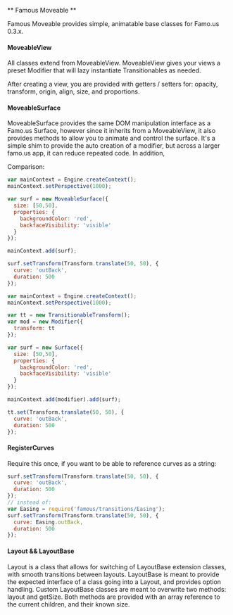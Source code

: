 ** Famous Moveable **

Famous Moveable provides simple, animatable base classes for Famo.us 0.3.x.

#### MoveableView
All classes extend from MoveableView. MoveableView gives your views a preset Modifier that will lazy instantiate Transitionables as needed.

After creating a view, you are provided with getters / setters for: opacity, transform, origin, align, size, and proportions.

#### MoveableSurface
MoveableSurface provides the same DOM manipulation interface as a Famo.us Surface, however since it inherits from a MoveableView, it also provides methods to allow you to animate and control the surface. 
It's a simple shim to provide the auto creation of a modifier, but across a larger famo.us app, it can reduce repeated code. In addition, 

Comparison:
```js
var mainContext = Engine.createContext();
mainContext.setPerspective(1000);

var surf = new MoveableSurface({
  size: [50,50], 
  properties: { 
    backgroundColor: 'red',
    backfaceVisibility: 'visible'
  }
});

mainContext.add(surf);

surf.setTransform(Transform.translate(50, 50), {
  curve: 'outBack',
  duration: 500 
});
```

```js
var mainContext = Engine.createContext();
mainContext.setPerspective(1000);

var tt = new TransitionableTransform();
var mod = new Modifier({
  transform: tt
});

var surf = new Surface({
  size: [50,50], 
  properties: { 
    backgroundColor: 'red',
    backfaceVisibility: 'visible'
  }
});

mainContext.add(modifier).add(surf);

tt.set(Transform.translate(50, 50), {
  curve: 'outBack',
  duration: 500 
});
```

#### RegisterCurves
Require this once, if you want to be able to reference curves as a string:
```js
surf.setTransform(Transform.translate(50, 50), {
  curve: 'outBack',
  duration: 500 
});
// instead of:
var Easing = require('famous/transitions/Easing');
surf.setTransform(Transform.translate(50, 50), {
  curve: Easing.outBack,
  duration: 500 
});
```

#### Layout && LayoutBase
Layout is a class that allows for switching of LayoutBase extension classes, with smooth transitions between layouts. 
LayoutBase is meant to provide the expected interface of a class going into a Layout, and provides option handling. 
Custom LayoutBase classes are meant to overwrite two methods: layout and getSize. Both methods are provided with an array reference to the current children, and their known size.
